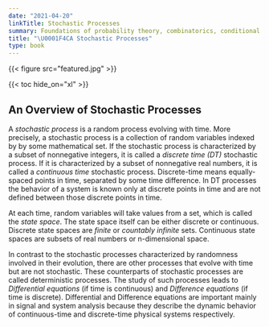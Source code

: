 ```yaml
---
date: "2021-04-20"
linkTitle: Stochastic Processes
summary: Foundations of probability theory, combinatorics, conditional probability, random variables and distributions, discrete and continuous stochastic processes. 
title: "\U0001F4CA Stochastic Processes"
type: book
---
```


{{< figure src="featured.jpg" >}}

{{< toc hide_on="xl" >}}

## An Overview of Stochastic Processes

A _stochastic process_ is a random process evolving with time. More precisely, a stochastic process is a collection of random variables indexed by by some mathematical set. If the stochastic process is characterized by a subset of nonnegative integers, it is called a _discrete time (DT)_ stochastic process. If it is characterized by a subset of nonnegative real numbers, it is called a _continuous time_ stochastic process. Discrete-time means equally-spaced points in time, separated by some time difference. In DT processes the behavior of a system is known only at discrete points in time and are not defined between those discrete points in time. 

At each time, random variables will take values from a set, which is called the _state space_. The state space itself can be either discrete or continuous. Discrete state spaces are _finite_ or _countably infinite_ sets. Continuous state spaces are subsets of real numbers or n-dimensional space.

In contrast to the stochastic processes characterized by randomness involved in their evolution, there are other processes that evolve with time but are not stochastic. These counterparts of stochastic processes are called deterministic processes. The study of such processes leads to _Differential equations_ (if time is continuous) and _Difference equations_ (if time is discrete). Differential and Difference equations are important mainly in signal and system analysis because they describe the dynamic behavior of continuous-time and discrete-time physical systems respectively. 


